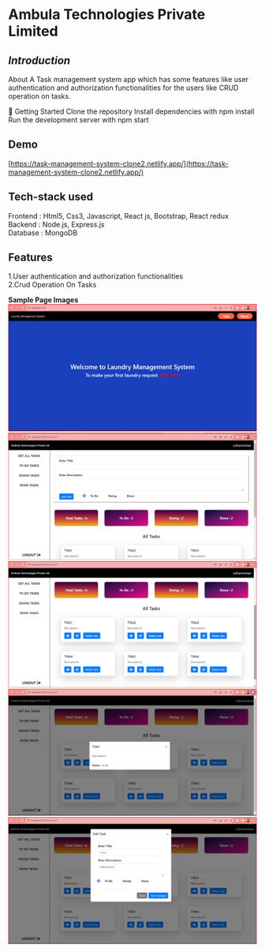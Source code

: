 # Ambula Technologies Private Limited
***Introduction***
---
About
A Task management system app which has some features like user authentication and authorization functionalities for the users like CRUD operation on tasks.

🚀 Getting Started 
Clone the repository Install dependencies with npm install 
Run the development server with  npm start

## Demo

[https://task-management-system-clone2.netlify.app/](https://task-management-system-clone2.netlify.app/)

## Tech-stack used

Frontend : Html5, Css3, Javascript, React js, Bootstrap, React redux<br>
Backend : Node.js, Express.js<br>
Database : MongoDB<br>



## Features
1.User authentication and authorization functionalities<br>
2.Crud Operation On Tasks
   
**Sample Page Images**
![Screenshot](./client/src/Components/images/home_page.PNG)
![Screenshot](./client/src/Components/images/task_img-1.PNG)
![Screenshot](./client/src/Components/images/task_img-2.PNG)
![Screenshot](./client/src/Components/images/task_details.PNG)
![Screenshot](./client/src/Components/images/task_edit.PNG)




